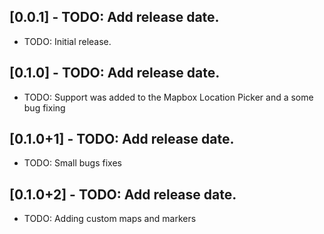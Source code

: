 ## [0.0.1] - TODO: Add release date.

* TODO: Initial release.

## [0.1.0] - TODO: Add release date.

* TODO: Support was added to the Mapbox Location Picker and a some bug fixing 

## [0.1.0+1] - TODO: Add release date.

* TODO: Small bugs fixes 

## [0.1.0+2] - TODO: Add release date.

* TODO: Adding custom maps and markers